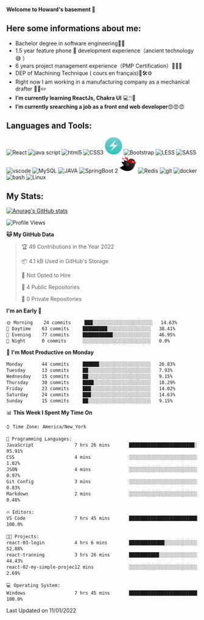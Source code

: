 **Welcome to Howard's basement  👋**
<!--
**howardding2000/howardding2000** is a ✨ _special_ ✨ repository because its `README.md` (this file) appears on your GitHub profile.

Here are some ideas to get you started: -->

**Here some informations about me:**  
---
- Bachelor degree in software engineering:man_student:
- 1.5 year feature phone :iphone: development experience（ancient technology :sweat_smile:	）
- 6 years project management experience（PMP Certification）:briefcase::necktie::pencil:
- DEP of Machining Technique ( cours en français):toolbox::hammer_and_wrench::gear:
- Right now I am working in a manufacturing company as a mechanical drafter :triangular_ruler::straight_ruler::pencil2:
- __I’m currently learning ReactJs, Chakra UI__ :computer::computer_mouse::muscle:
- __I’m currently srearching a job as a front end web developer__:heart_eyes::heart_eyes::heart_eyes:

**Languages and Tools:**  
---
<div>  
<a href="#" style="text-decoration: none;"><img height="45" src="https://cdn.jsdelivr.net/gh/devicons/devicon/icons/react/react-original-wordmark.svg" alt="React"></a>
<img height="45" src="https://cdn.jsdelivr.net/gh/devicons/devicon/icons/javascript/javascript-original.svg" alt="java script">
<img height="45" src="https://cdn.jsdelivr.net/gh/devicons/devicon/icons/html5/html5-original-wordmark.svg" alt="html5">
<img height="45" src="https://cdn.jsdelivr.net/gh/devicons/devicon/icons/css3/css3-original-wordmark.svg" alt="CSS3">
<img height="45" src="./logo/logo-chakra-400x400.jpg" alt="Chakra UI">
<img height="45" src="https://cdn.jsdelivr.net/gh/devicons/devicon/icons/bootstrap/bootstrap-original.svg" alt="Bootstrap">
<img height="45" src="https://cdn.jsdelivr.net/gh/devicons/devicon/icons/less/less-plain-wordmark.svg" alt="LESS">
<img height="45" src="https://cdn.jsdelivr.net/gh/devicons/devicon/icons/sass/sass-original.svg" alt="SASS">
<img height="45" src="https://cdn.jsdelivr.net/gh/devicons/devicon/icons/vscode/vscode-original-wordmark.svg" alt="vscode">
<img height="45" src="https://cdn.jsdelivr.net/gh/devicons/devicon/icons/mysql/mysql-original-wordmark.svg" alt="MySQL">
<img height="45" src="https://cdn.jsdelivr.net/gh/devicons/devicon/icons/java/java-original-wordmark.svg" alt="JAVA">
<img height="45" src="https://cdn.jsdelivr.net/gh/devicons/devicon/icons/spring/spring-original.svg" alt="SpringBoot 2">
<img height="45" src="./logo/logo-bird-ninja.svg" alt="MyBatis">
<img height="45" src="https://cdn.jsdelivr.net/gh/devicons/devicon/icons/redis/redis-original-wordmark.svg" alt="Redis">
<img height="45" src="https://cdn.jsdelivr.net/gh/devicons/devicon/icons/git/git-original.svg" alt="git">
<img height="45" src="https://cdn.jsdelivr.net/gh/devicons/devicon/icons/docker/docker-plain.svg" alt="docker">
<img height="45" src="https://cdn.jsdelivr.net/gh/devicons/devicon/icons/bash/bash-original.svg" alt="bash">
<img height="45" src="https://cdn.jsdelivr.net/gh/devicons/devicon/icons/linux/linux-original.svg" alt="Linux">
</div>

**My Stats:**  
---
[![Anurag's GitHub stats](https://github-readme-stats.vercel.app/api?username=howardding2000&show_icons=true&theme=default)](#)

<!--START_SECTION:waka-->
![Profile Views](http://img.shields.io/badge/Profile%20Views-156-blue)

**🐱 My GitHub Data** 

> 🏆 49 Contributions in the Year 2022
 > 
> 📦 4.1 kB Used in GitHub's Storage 
 > 
> 🚫 Not Opted to Hire
 > 
> 📜 4 Public Repositories 
 > 
> 🔑 0 Private Repositories  
 > 
**I'm an Early 🐤** 

```text
🌞 Morning    24 commits     ███░░░░░░░░░░░░░░░░░░░░░░   14.63% 
🌆 Daytime    63 commits     █████████░░░░░░░░░░░░░░░░   38.41% 
🌃 Evening    77 commits     ███████████░░░░░░░░░░░░░░   46.95% 
🌙 Night      0 commits      ░░░░░░░░░░░░░░░░░░░░░░░░░   0.0%

```
📅 **I'm Most Productive on Monday** 

```text
Monday       44 commits     ██████░░░░░░░░░░░░░░░░░░░   26.83% 
Tuesday      13 commits     ██░░░░░░░░░░░░░░░░░░░░░░░   7.93% 
Wednesday    15 commits     ██░░░░░░░░░░░░░░░░░░░░░░░   9.15% 
Thursday     30 commits     ████░░░░░░░░░░░░░░░░░░░░░   18.29% 
Friday       23 commits     ███░░░░░░░░░░░░░░░░░░░░░░   14.02% 
Saturday     24 commits     ███░░░░░░░░░░░░░░░░░░░░░░   14.63% 
Sunday       15 commits     ██░░░░░░░░░░░░░░░░░░░░░░░   9.15%

```


📊 **This Week I Spent My Time On** 

```text
⌚︎ Time Zone: America/New_York

💬 Programming Languages: 
JavaScript               7 hrs 26 mins       ████████████████████████░   95.91% 
CSS                      4 mins              ░░░░░░░░░░░░░░░░░░░░░░░░░   1.02% 
JSON                     4 mins              ░░░░░░░░░░░░░░░░░░░░░░░░░   0.97% 
Git Config               3 mins              ░░░░░░░░░░░░░░░░░░░░░░░░░   0.83% 
Markdown                 2 mins              ░░░░░░░░░░░░░░░░░░░░░░░░░   0.48%

🔥 Editors: 
VS Code                  7 hrs 45 mins       █████████████████████████   100.0%

🐱‍💻 Projects: 
react-03-login           4 hrs 6 mins        █████████████░░░░░░░░░░░░   52.88% 
react-tranning           3 hrs 26 mins       ███████████░░░░░░░░░░░░░░   44.43% 
react-02-my-simple-projec12 mins             ░░░░░░░░░░░░░░░░░░░░░░░░░   2.69%

💻 Operating System: 
Windows                  7 hrs 45 mins       █████████████████████████   100.0%

```


 Last Updated on 11/01/2022
<!--END_SECTION:waka-->

<!-- need to replace the icon sources
<img height="40" src="https://cdn.jsdelivr.net/gh/devicons/devicon/icons/spring/spring-original-wordmark.svg" alt="SpringBoot 2">

[![Top Langs](https://github-readme-stats.vercel.app/api/top-langs/?username=howardding2000&layout=compact)](#)

- 👯 I’m looking to collaborate on ...
- 🤔 I’m looking for help with ...
- 💬 Ask me about ...
- 📫 How to reach me: ...
- 😄 Pronouns: ...
- ⚡ Fun fact: ...
-->
